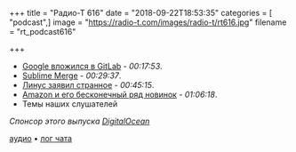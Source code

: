 +++
title = "Радио-Т 616"
date = "2018-09-22T18:53:35"
categories = [ "podcast",]
image = "https://radio-t.com/images/radio-t/rt616.jpg"
filename = "rt_podcast616"

+++

- [Google вложился в GitLab](https://www.bloomberg.com/tosv2.html?vid=&uuid=15ef6670-bd59-11e8-bca1-0d901f158ed4&url=L25ld3MvYXJ0aWNsZXMvMjAxOC0wOS0xOS9hbHBoYWJldC1iYWNrcy1naXRsYWItcy1xdWVzdC10by1zdXJwYXNzLW1pY3Jvc29mdC1zLWdpdGh1Yg==) - *00:17:53*.
- [Sublime Merge](https://www.sublimetext.com/blog/articles/sublime-merge) - *00:29:37*.
- [Линус заявил странное](https://lkml.org/lkml/2018/9/16/167) - *00:45:15*.
- [Amazon и его бесконечный ряд новинок](https://www.theverge.com/2018/9/20/17883242/amazon-alexa-event-2018-news-recap-echo-auto-dot-sub-link-auto-microwave) - *01:06:18*.
- Темы наших слушателей

*Спонсор этого выпуска [DigitalOcean](https://www.digitalocean.com)*


[аудио](http://cdn.radio-t.com/rt_podcast616.mp3) • [лог чата](http://chat.radio-t.com/logs/radio-t-616.html)
<audio src="http://cdn.radio-t.com/rt_podcast616.mp3" preload="none"></audio>
